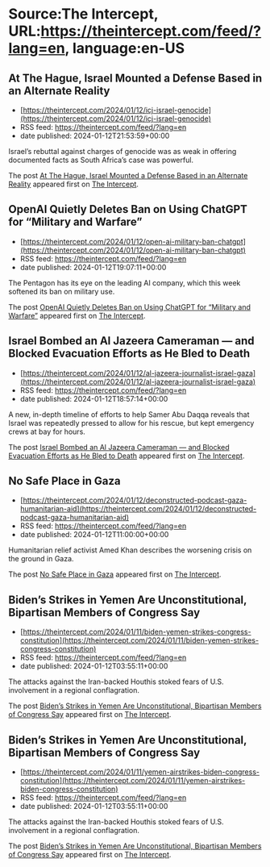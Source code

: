 # Source:The Intercept, URL:https://theintercept.com/feed/?lang=en, language:en-US

## At The Hague, Israel Mounted a Defense Based in an Alternate Reality
 - [https://theintercept.com/2024/01/12/icj-israel-genocide](https://theintercept.com/2024/01/12/icj-israel-genocide)
 - RSS feed: https://theintercept.com/feed/?lang=en
 - date published: 2024-01-12T21:53:59+00:00

<p>Israel’s rebuttal against charges of genocide was as weak in offering documented facts as South Africa’s case was powerful.</p>
<p>The post <a href="https://theintercept.com/2024/01/12/icj-israel-genocide/">At The Hague, Israel Mounted a Defense Based in an Alternate Reality</a> appeared first on <a href="https://theintercept.com">The Intercept</a>.</p>

## OpenAI Quietly Deletes Ban on Using ChatGPT for “Military and Warfare”
 - [https://theintercept.com/2024/01/12/open-ai-military-ban-chatgpt](https://theintercept.com/2024/01/12/open-ai-military-ban-chatgpt)
 - RSS feed: https://theintercept.com/feed/?lang=en
 - date published: 2024-01-12T19:07:11+00:00

<p>The Pentagon has its eye on the leading AI company, which this week softened its ban on military use.</p>
<p>The post <a href="https://theintercept.com/2024/01/12/open-ai-military-ban-chatgpt/">OpenAI Quietly Deletes Ban on Using ChatGPT for “Military and Warfare”</a> appeared first on <a href="https://theintercept.com">The Intercept</a>.</p>

## Israel Bombed an Al Jazeera Cameraman — and Blocked Evacuation Efforts as He Bled to Death
 - [https://theintercept.com/2024/01/12/al-jazeera-journalist-israel-gaza](https://theintercept.com/2024/01/12/al-jazeera-journalist-israel-gaza)
 - RSS feed: https://theintercept.com/feed/?lang=en
 - date published: 2024-01-12T18:57:14+00:00

<p>A new, in-depth timeline of efforts to help Samer Abu Daqqa reveals that Israel was repeatedly pressed to allow for his rescue, but kept emergency crews at bay for hours.</p>
<p>The post <a href="https://theintercept.com/2024/01/12/al-jazeera-journalist-israel-gaza/">Israel Bombed an Al Jazeera Cameraman — and Blocked Evacuation Efforts as He Bled to Death</a> appeared first on <a href="https://theintercept.com">The Intercept</a>.</p>

## No Safe Place in Gaza
 - [https://theintercept.com/2024/01/12/deconstructed-podcast-gaza-humanitarian-aid](https://theintercept.com/2024/01/12/deconstructed-podcast-gaza-humanitarian-aid)
 - RSS feed: https://theintercept.com/feed/?lang=en
 - date published: 2024-01-12T11:00:00+00:00

<p>Humanitarian relief activist Amed Khan describes the worsening crisis on the ground in Gaza.</p>
<p>The post <a href="https://theintercept.com/2024/01/12/deconstructed-podcast-gaza-humanitarian-aid/">No Safe Place in Gaza</a> appeared first on <a href="https://theintercept.com">The Intercept</a>.</p>

## Biden’s Strikes in Yemen Are Unconstitutional, Bipartisan Members of Congress Say
 - [https://theintercept.com/2024/01/11/biden-yemen-strikes-congress-constitution](https://theintercept.com/2024/01/11/biden-yemen-strikes-congress-constitution)
 - RSS feed: https://theintercept.com/feed/?lang=en
 - date published: 2024-01-12T03:55:11+00:00

<p>The attacks against the Iran-backed Houthis stoked fears of U.S. involvement in a regional conflagration.</p>
<p>The post <a href="https://theintercept.com/2024/01/11/biden-yemen-strikes-congress-constitution/">Biden’s Strikes in Yemen Are Unconstitutional, Bipartisan Members of Congress Say</a> appeared first on <a href="https://theintercept.com">The Intercept</a>.</p>

## Biden’s Strikes in Yemen Are Unconstitutional, Bipartisan Members of Congress Say
 - [https://theintercept.com/2024/01/11/yemen-airstrikes-biden-congress-constitution](https://theintercept.com/2024/01/11/yemen-airstrikes-biden-congress-constitution)
 - RSS feed: https://theintercept.com/feed/?lang=en
 - date published: 2024-01-12T03:55:11+00:00

<p>The attacks against the Iran-backed Houthis stoked fears of U.S. involvement in a regional conflagration.</p>
<p>The post <a href="https://theintercept.com/2024/01/11/yemen-airstrikes-biden-congress-constitution/">Biden’s Strikes in Yemen Are Unconstitutional, Bipartisan Members of Congress Say</a> appeared first on <a href="https://theintercept.com">The Intercept</a>.</p>


